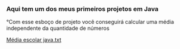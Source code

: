 ### Aqui tem um dos meus primeiros projetos em Java

°Com esse esboço de projeto você conseguirá calcular uma média independente da quantidade de números

[Média escolar java.txt](https://github.com/diegoscs/M-diaEscolar.js/files/7280804/Media.escolar.java.txt)
